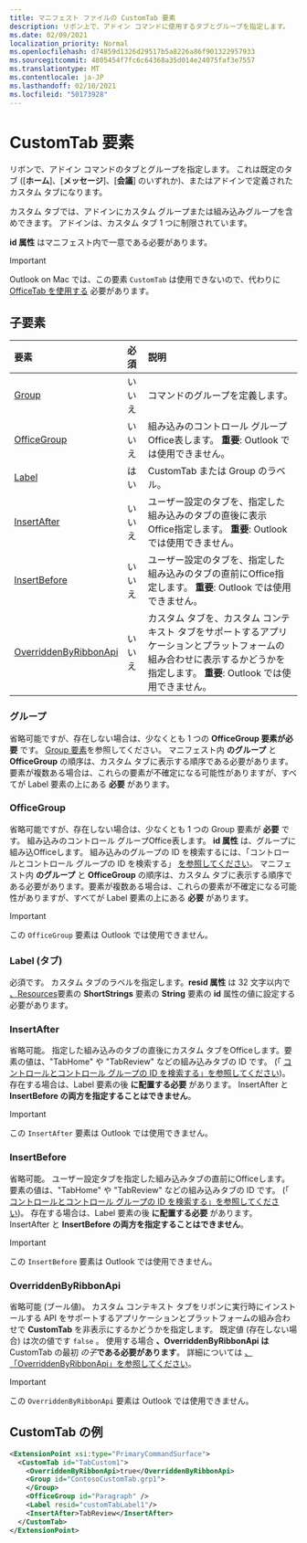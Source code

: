 ```yaml
---
title: マニフェスト ファイルの CustomTab 要素
description: リボン上で、アドイン コマンドに使用するタブとグループを指定します。
ms.date: 02/09/2021
localization_priority: Normal
ms.openlocfilehash: d74859d1326d29517b5a8226a86f901322957933
ms.sourcegitcommit: 4805454f7fc6c64368a35d014e24075faf3e7557
ms.translationtype: MT
ms.contentlocale: ja-JP
ms.lasthandoff: 02/10/2021
ms.locfileid: "50173928"
---
```

# <a name="customtab-element"></a>CustomTab 要素

リボンで、アドイン コマンドのタブとグループを指定します。 これは既定のタブ ([**ホーム**]、[**メッセージ**]、[**会議**] のいずれか)、またはアドインで定義されたカスタム タブになります。

カスタム タブでは、アドインにカスタム グループまたは組み込みグループを含めできます。 アドインは、カスタム タブ 1 つに制限されています。

**id 属性** はマニフェスト内で一意である必要があります。

> [!IMPORTANT]
> Outlook on Mac では、この要素 `CustomTab` は使用できないので、代わりに [OfficeTab を使用する](officetab.md) 必要があります。

## <a name="child-elements"></a>子要素

|  要素 |  必須  |  説明  |
|:-----|:-----|:-----|
|  [Group](group.md)      | いいえ |  コマンドのグループを定義します。  |
|  [OfficeGroup](#officegroup)      | いいえ |  組み込みのコントロール グループOffice表します。 **重要**: Outlook では使用できません。 |
|  [Label](#label-tab)      | はい |  CustomTab または Group のラベル。  |
|  [InsertAfter](#insertafter)      | いいえ |  ユーザー設定のタブを、指定した組み込みのタブの直後に表示Office指定します。 **重要**: Outlook では使用できません。 |
|  [InsertBefore](#insertbefore)      | いいえ |  ユーザー設定のタブを、指定した組み込みのタブの直前にOffice指定します。 **重要**: Outlook では使用できません。 |
|  [OverriddenByRibbonApi](overriddenbyribbonapi.md)      | いいえ |  カスタム タブを、カスタム コンテキスト タブをサポートするアプリケーションとプラットフォームの組み合わせに表示するかどうかを指定します。 **重要**: Outlook では使用できません。 |

### <a name="group"></a>グループ

省略可能ですが、存在しない場合は、少なくとも 1 つの **OfficeGroup 要素が必要** です。 [Group 要素](group.md)を参照してください。 マニフェスト内 **のグループ** と **OfficeGroup** の順序は、カスタム タブに表示する順序である必要があります。要素が複数ある場合は、これらの要素が不確定になる可能性がありますが、すべてが Label 要素の上にある **必要** があります。

### <a name="officegroup"></a>OfficeGroup

省略可能ですが、存在しない場合は、少なくとも 1 つの Group 要素が **必要** です。 組み込みのコントロール グループOffice表します。 **id 属性** は、グループに組み込Officeします。 組み込みのグループの ID を検索するには、「コントロールとコントロール グループの ID を検索する」 [を参照してください](../../design/built-in-button-integration.md#find-the-ids-of-controls-and-control-groups)。 マニフェスト内 **のグループ** と **OfficeGroup** の順序は、カスタム タブに表示する順序である必要があります。要素が複数ある場合は、これらの要素が不確定になる可能性がありますが、すべてが Label 要素の上にある **必要** があります。

> [!IMPORTANT]
> この `OfficeGroup` 要素は Outlook では使用できません。

### <a name="label-tab"></a>Label (タブ)

必須です。 カスタム タブのラベルを指定します。**resid 属性** は 32 文字以内で [、Resources](resources.md)要素の **ShortStrings** 要素の **String** 要素の **id** 属性の値に設定する必要があります。

### <a name="insertafter"></a>InsertAfter

省略可能。 指定した組み込みのタブの直後にカスタム タブをOfficeします。要素の値は、"TabHome" や "TabReview" などの組み込みタブの ID です。 (「 [コントロールとコントロール グループの ID を検索する」を参照してください](../../design/built-in-button-integration.md#find-the-ids-of-controls-and-control-groups))。存在する場合は、Label 要素の後 **に配置する必要** があります。 InsertAfter と **InsertBefore の両方を指定することはできません**。

> [!IMPORTANT]
> この `InsertAfter` 要素は Outlook では使用できません。

### <a name="insertbefore"></a>InsertBefore

省略可能。 ユーザー設定タブを指定した組み込みタブの直前にOfficeします。要素の値は、"TabHome" や "TabReview" などの組み込みタブの ID です。 (「 [コントロールとコントロール グループの ID を検索する」を参照してください](../../design/built-in-button-integration.md#find-the-ids-of-controls-and-control-groups))。 存在する場合は、Label 要素の後 **に配置する必要** があります。 InsertAfter と **InsertBefore の両方を指定することはできません**。

> [!IMPORTANT]
> この `InsertBefore` 要素は Outlook では使用できません。

### <a name="overriddenbyribbonapi"></a>OverriddenByRibbonApi

省略可能 (ブール値)。 カスタム コンテキスト タブをリボンに実行時にインストールする API をサポートするアプリケーションとプラットフォームの組み合わせで **CustomTab** を非表示にするかどうかを指定します。 既定値 (存在しない場合) は次の値です `false` 。 使用する場合 **、OverriddenByRibbonApi は** CustomTab の最初 *の子***である必要があります**。 詳細については [、「OverriddenByRibbonApi」を参照してください](overriddenbyribbonapi.md)。

> [!IMPORTANT]
> この `OverriddenByRibbonApi` 要素は Outlook では使用できません。

## <a name="customtab-example"></a>CustomTab の例

```xml
<ExtensionPoint xsi:type="PrimaryCommandSurface">
  <CustomTab id="TabCustom1">
    <OverriddenByRibbonApi>true</OverriddenByRibbonApi>
    <Group id="ContosoCustomTab.grp1">
    </Group>
    <OfficeGroup id="Paragraph" />
    <Label resid="customTabLabel1"/>
    <InsertAfter>TabReview</InsertAfter>
  </CustomTab>
</ExtensionPoint>
```
